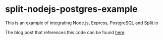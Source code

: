 # split-nodejs-postgres-example

This is an example of integrating Node.js, Express, PostgreSQL and Split.io

The blog post that references this code can be found [here](https://www.split.io/blog/rest-api-node-postgres/).
